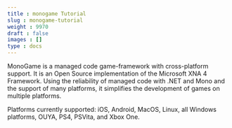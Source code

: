 ```yaml
---
title : monogame Tutorial
slug : monogame-tutorial
weight : 9970
draft : false
images : []
type : docs
---
```



MonoGame is a managed code game-framework with cross-platform support. It is an Open Source implementation of the Microsoft XNA 4 Framework. Using the reliability of managed code with .NET and Mono and the support of many platforms, it simplifies the development of games on multiple platforms.

Platforms currently supported: iOS, Android, MacOS, Linux, all Windows platforms, OUYA, PS4, PSVita, and Xbox One.


